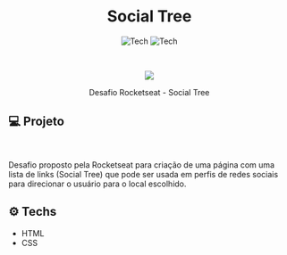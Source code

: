 <h1 align="center">Social Tree</h1>

<p align="center">
  <img alt="Tech" src="https://img.shields.io/badge/HTML-ea6227?style=for-the-badge" />
  <img alt="Tech" src="https://img.shields.io/badge/CSS-149fda?style=for-the-badge" />
</p>

<br />

<p align="center">  
   <img src="https://joaorcunha.github.io/social-tree-2/" />    
</p>

<p align="center">
  Desafio Rocketseat - Social Tree
</p>

## :computer: Projeto

<br />

<p>Desafio proposto pela Rocketseat para criação de uma página com uma lista de links (Social Tree) que pode ser usada em perfis de redes sociais para direcionar o usuário para o local escolhido.
</p>

## :gear: Techs

* HTML
* CSS
